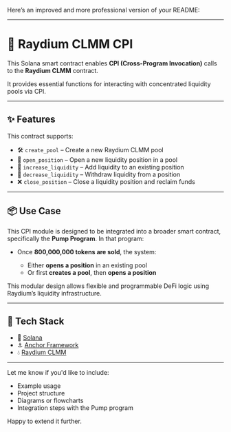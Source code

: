 Here’s an improved and more professional version of your README:

---

# 🧠 Raydium CLMM CPI

This Solana smart contract enables **CPI (Cross-Program Invocation)** calls to the **Raydium CLMM** contract.

It provides essential functions for interacting with concentrated liquidity pools via CPI.

---

## ✨ Features

This contract supports:

* 🛠️ `create_pool` – Create a new Raydium CLMM pool
* 📍 `open_position` – Open a new liquidity position in a pool
* 🔼 `increase_liquidity` – Add liquidity to an existing position
* 🔽 `decrease_liquidity` – Withdraw liquidity from a position
* ❌ `close_position` – Close a liquidity position and reclaim funds

---

## 📦 Use Case

This CPI module is designed to be integrated into a broader smart contract, specifically the **Pump Program**. In that program:

* Once **800,000,000 tokens are sold**, the system:

  * Either **opens a position** in an existing pool
  * Or first **creates a pool**, then **opens a position**

This modular design allows flexible and programmable DeFi logic using Raydium’s liquidity infrastructure.

---

## 🧱 Tech Stack

* 🧬 [Solana](https://solana.com/)
* ⚓ [Anchor Framework](https://book.anchor-lang.com/)
* 💧 [Raydium CLMM](https://github.com/raydium-io/raydium-clmm)

---

Let me know if you'd like to include:

* Example usage
* Project structure
* Diagrams or flowcharts
* Integration steps with the Pump program

Happy to extend it further.

